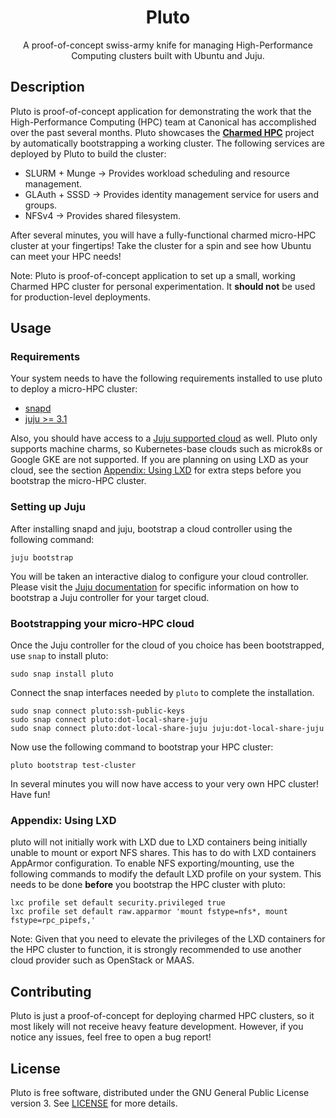 <h1 align="center">
  Pluto
</h1>

<p align="center">
  A proof-of-concept swiss-army knife for 
  managing High-Performance Computing clusters built with Ubuntu and Juju.
</p>

## Description

Pluto is proof-of-concept application for demonstrating the work that the 
High-Performance Computing (HPC) team at Canonical has accomplished over the past several months.
Pluto showcases the [__Charmed HPC__](https://ubuntu.com/hpc) project by automatically
bootstrapping a working cluster. The following services are deployed by Pluto to build the
cluster:

- SLURM + Munge -> Provides workload scheduling and resource management.
- GLAuth + SSSD -> Provides identity management service for users and groups.
- NFSv4 -> Provides shared filesystem.

After several minutes, you will have a fully-functional charmed micro-HPC cluster at your
fingertips! Take the cluster for a spin and see how Ubuntu can meet your HPC needs!

Note: Pluto is proof-of-concept application to set up a small, working Charmed HPC cluster
for personal experimentation. It __should not__ be used for production-level deployments.

## Usage

### Requirements

Your system needs to have the following requirements installed to use 
pluto to deploy a micro-HPC cluster:

- [snapd](https://snapcraft.io/docs/installing-snapd) 
- [juju >= 3.1](https://snapcraft.io/juju)

Also, you should have access to a 
[Juju supported cloud](https://juju.is/docs/olm/juju-supported-clouds) as well. Pluto only
supports machine charms, so Kubernetes-base clouds such as microk8s or Google GKE 
are not supported. If you are planning on using LXD as your cloud, see the
section [Appendix: Using LXD](#appendix-using-lxd) for extra steps before you bootstrap
the micro-HPC cluster.

### Setting up Juju

After installing snapd and juju, bootstrap a cloud controller using the following command:

```shell
juju bootstrap
```

You will be taken an interactive dialog to configure your cloud controller.
Please visit the [Juju documentation](https://juju.is/docs/olm/juju-supported-clouds) 
for specific information on how to bootstrap a Juju controller for your target cloud.

### Bootstrapping your micro-HPC cloud

Once the Juju controller for the cloud of you choice has been bootstrapped, use `snap`
to install pluto:

```shell
sudo snap install pluto 
```

Connect the snap interfaces needed by `pluto` to complete the installation.

```shell
sudo snap connect pluto:ssh-public-keys
sudo snap connect pluto:dot-local-share-juju
sudo snap connect pluto:dot-local-share-juju juju:dot-local-share-juju
```

Now use the following command to bootstrap your HPC cluster:

```shell
pluto bootstrap test-cluster
```

In several minutes you will now have access to your very own HPC cluster! Have fun!

### Appendix: Using LXD

pluto will not initially work with LXD due to LXD containers being initially unable to mount
or export NFS shares. This has to do with LXD containers AppArmor configuration. To enable NFS
exporting/mounting, use the following commands to modify the default LXD profile on your system.
This needs to be done __before__ you bootstrap the HPC cluster with pluto:

```shell
lxc profile set default security.privileged true
lxc profile set default raw.apparmor 'mount fstype=nfs*, mount fstype=rpc_pipefs,'
```

Note: Given that you need to elevate the privileges of the LXD containers for the HPC
cluster to function, it is strongly recommended to use another cloud provider such as 
OpenStack or MAAS.

## Contributing

Pluto is just a proof-of-concept for deploying charmed HPC clusters, so it most likely
will not receive heavy feature development. However, if you notice any issues, feel free to open
a bug report!

## License

Pluto is free software, distributed under the GNU General Public License version 3. See
[LICENSE](./LICENSE) for more details.

